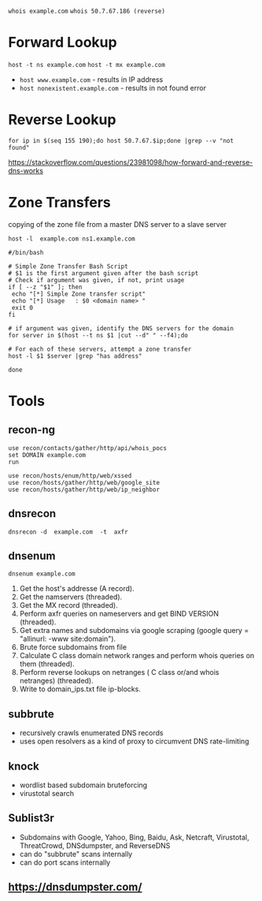 `whois example.com`
`whois 50.7.67.186 (reverse)`

# Forward Lookup

`host -t ns example.com`
`host -t mx example.com`

* `host www.example.com` - results in IP address
* `host nonexistent.example.com` - results in not found error

# Reverse Lookup

`for ip in $(seq 155 190);do host 50.7.67.$ip;done |grep -­‐v "not found"`

https://stackoverflow.com/questions/23981098/how-forward-and-reverse-dns-works

# Zone Transfers

copying  of  the  zone  file  from  a  master  DNS  server  to  a  slave server

`host -l  example.com ns1.example.com`

```
#/bin/bash

# Simple Zone Transfer Bash Script
# $1 is the first argument given after the bash script
# Check if argument was given, if not, print usage
if [ -­‐z "$1" ]; then
 echo "[*] Simple Zone transfer script"
 echo "[*] Usage   : $0 <domain name> "
 exit 0
fi

# if argument was given, identify the DNS servers for the domain
for server in $(host -­‐t ns $1 |cut -­‐d" " -­‐f4);do

# For each of these servers, attempt a zone transfer
host -­l $1 $server |grep "has address"

done
```

# Tools

## recon-ng

```
use recon/contacts/gather/http/api/whois_pocs
set DOMAIN example.com
run

use recon/hosts/enum/http/web/xssed
use recon/hosts/gather/http/web/google_site
use recon/hosts/gather/http/web/ip_neighbor
```

## dnsrecon

`dnsrecon ‐d  example.com  ‐t  axfr`

## dnsenum

`dnsenum example.com`

1. Get the host's addresse (A record).
2. Get the namservers (threaded).
3. Get the MX record (threaded).
4. Perform axfr queries on nameservers and get BIND VERSION (threaded).
5. Get extra names and subdomains via google scraping (google query = "allinurl: -www site:domain").
6. Brute force subdomains from file
7. Calculate C class domain network ranges and perform whois queries on them (threaded).
8. Perform reverse lookups on netranges ( C class or/and whois netranges) (threaded).
9. Write to domain_ips.txt file ip-blocks.

## subbrute
* recursively crawls enumerated DNS records
* uses open resolvers as a kind of proxy to circumvent DNS rate-limiting

## knock
* wordlist based subdomain bruteforcing
* virustotal search

## Sublist3r
* Subdomains with Google, Yahoo, Bing, Baidu, Ask, Netcraft, Virustotal, ThreatCrowd, DNSdumpster, and ReverseDNS
* can do "subbrute" scans internally
* can do port scans internally

## https://dnsdumpster.com/
